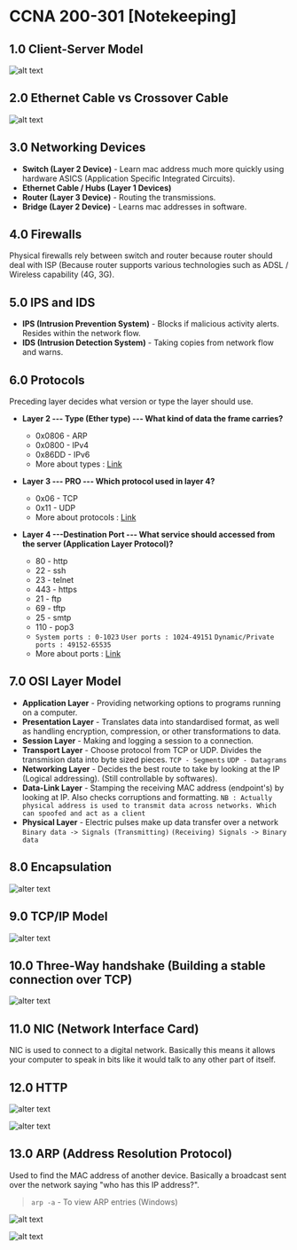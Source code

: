 # CCNA 200-301 [Notekeeping]

## 1.0 Client-Server Model
![alt text](https://github.com/NashoNightmare/CCNA-200-301-NoteKeep/blob/master/server-client.png)

## 2.0 Ethernet Cable vs Crossover Cable
![alt text](https://github.com/NashoNightmare/CCNA-200-301-NoteKeep/blob/master/2021-02-26%2010_03_40-Cisco%20CCNA%20200-301%20Exam_%20Complete%20Course%20with%20practical%20labs%20_%20Udemy.png)

## 3.0 Networking Devices
- **Switch (Layer 2 Device)** - Learn mac address much more quickly using hardware ASICS (Application Specific Integrated Circuits).
- **Ethernet Cable / Hubs (Layer 1 Devices)**
- **Router (Layer 3 Device)** - Routing the transmissions.
- **Bridge (Layer 2 Device)** - Learns mac addresses in software.

## 4.0 Firewalls
Physical firewalls rely between switch and router because router should deal with ISP (Because router supports various technologies such as ADSL / Wireless capability (4G, 3G).

## 5.0 IPS and IDS
- **IPS (Intrusion Prevention System)** - Blocks if  malicious activity alerts. Resides within the network flow.
- **IDS (Intrusion Detection System)** - Taking copies from network flow and warns.

## 6.0 Protocols
Preceding layer decides what version or type the layer should use.

- **Layer 2 --- Type (Ether type) --- What kind of data the frame carries?**
	- 0x0806 - ARP 
	- 0x0800 - IPv4
	- 0x86DD - IPv6
	- More about types : [Link](https://en.wikipedia.org/wiki/EtherType)

- **Layer 3 --- PRO --- Which protocol used in layer 4?**
	- 0x06 - TCP
	- 0x11 - UDP
	- More about protocols : [Link](https://www.iana.org/assignments/protocol-numbers/protocol-numbers.xhtml)

- **Layer 4 ---Destination Port --- What service should accessed from the server (Application Layer Protocol)?**
	- 80 - http
	- 22 - ssh
	- 23 - telnet
	- 443 - https
	- 21 - ftp
	- 69 - tftp
	- 25 - smtp
	- 110 - pop3
	- `System ports : 0-1023` `User ports : 1024-49151` `Dynamic/Private ports : 49152-65535`
	- More about ports : [Link](https://www.iana.org/assignments/service-names-port-numbers/service-names-port-numbers.xhtml)

## 7.0 OSI Layer Model
- **Application Layer** - Providing networking options to programs running on a computer.
- **Presentation Layer** - Translates data into standardised format, as well as handling encryption, compression, or other transformations to data.
- **Session Layer** - Making and logging a session to a connection.
- **Transport Layer** - Choose protocol from TCP or UDP. Divides the transmision data into byte sized pieces. `TCP - Segments` `UDP - Datagrams`
- **Networking Layer** - Decides the best route to take by looking at the IP (Logical addressing). (Still controllable by softwares).
- **Data-Link Layer** - Stamping the receiving MAC address (endpoint's) by looking at IP. Also checks corruptions and formatting. `NB : Actually physical address is used to transmit data across networks. Which can spoofed and act as a client`
- **Physical Layer** - Electric pulses make up data transfer over a network `Binary data -> Signals (Transmitting)` `(Receiving) Signals -> Binary data`

## 8.0 Encapsulation

![alter text](https://github.com/NashoNightmare/Advent-Of-Cyber/blob/master/Encapsulation%20process.png)

## 9.0 TCP/IP Model

![alter text](https://github.com/NashoNightmare/Advent-Of-Cyber/blob/master/tcp-ip-model.png)

## 10.0 Three-Way handshake (Building a stable connection over TCP)

![alter text](https://github.com/NashoNightmare/Advent-Of-Cyber/blob/master/handhshake.png)

## 11.0 NIC (Network Interface Card)
NIC is used to connect to a digital network. Basically this means it allows your computer to speak in bits like it would talk to any other part of itself.

## 12.0 HTTP

![alter text](https://github.com/NashoNightmare/Advent-Of-Cyber/blob/master/http%20image%201.png)

![alter text](https://github.com/NashoNightmare/Advent-Of-Cyber/blob/master/http%20image%202.png)


## 13.0 ARP (Address Resolution Protocol)
Used to find the MAC address of another device. Basically a broadcast sent over the network saying "who has this IP address?".

> `arp -a` - To view ARP entries (Windows)

![alt text](https://github.com/NashoNightmare/CCNA-200-301-NoteKeep/blob/master/arp_table.png)

![alt text](https://drive.google.com/file/d/1vSxEFuzXDMIDMJ6aj50X4EXnvP3J3bYm/view?usp=sharing)
